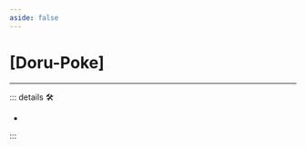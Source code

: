 ```yaml
---
aside: false
---
```

# <py>[Doru-Poke]</py>

---

<!-- =================================================== -->
<!-- =================================================== -->
<!-- =================================================== -->
<!-- =================================================== -->
<!-- =================================================== -->
::: details 🛠

-

:::
